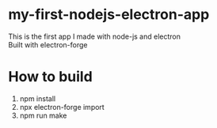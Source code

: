 # my-first-nodejs-electron-app
This is the first app I made with node-js and electron\
Built with electron-forge
# How to build
1. npm install
2. npx electron-forge import
3. npm run make